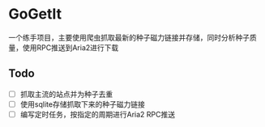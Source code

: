 # GoGetIt

一个练手项目，主要使用爬虫抓取最新的种子磁力链接并存储，同时分析种子质量，使用RPC推送到Aria2进行下载

## Todo
* [ ] 抓取主流的站点并为种子去重
* [ ] 使用sqlite存储抓取下来的种子磁力链接
* [ ] 编写定时任务，按指定的周期进行Aria2 RPC推送